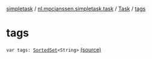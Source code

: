 [simpletask](../../index.md) / [nl.mpcjanssen.simpletask.task](../index.md) / [Task](index.md) / [tags](.)

# tags

`var tags: `[`SortedSet`](http://docs.oracle.com/javase/6/docs/api/java/util/SortedSet.html)`<String>` [(source)](https://github.com/mpcjanssen/simpletask-android/blob/master/src/main/java/nl/mpcjanssen/simpletask/task/Task.kt#L155)